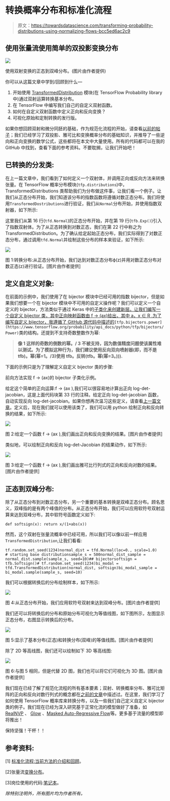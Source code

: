 # 转换概率分布和标准化流程

> 原文：<https://towardsdatascience.com/transforming-probability-distributions-using-normalizing-flows-bcc5ed6ac2c9>

## 使用张量流使用简单的双投影变换分布

![](img/3339b38b4db0015de701fc8c60477e66.png)

使用双射变换的正态到双峰分布。(图片由作者提供)

你可以从这篇文章中学到/回顾到什么—

1.  开始使用 [TransformedDistribution](https://www.tensorflow.org/probability/api_docs/python/tfp/distributions/TransformedDistribution) 模块(在 TensorFlow Probability library 中)通过双射运算转换基本分布。
2.  在 TensorFlow 中编写我们自己的自定义双射函数。
3.  如何在自定义双射函数中定义正向和反向变换？
4.  可视化原始和定制转换的发行版。

如果你想回顾双射和微分同胚的基础，作为规范化流程的开始，请查看[以前的帖子](https://medium.com/towards-data-science/getting-started-with-normalizing-flows-linear-algebra-probability-f2b863ff427d)；我们已经学习了双投影、雅可比和变换概率分布的基础知识，并推导了一些逆向和正向变换的数学公式，这些都将在本文中大量使用。所有的代码都可以在我的 GitHub 中找到，查看下面的参考资料。不要耽搁，让我们开始吧！

## 已转换的分发类:

在上一篇文章中，我们看到了如何定义一个双射体，并调用正向或反向方法来转换张量。在 TensorFlow 概率分布模块(`tfp.distributions`)中，TransformedDistributions 类帮助我们为分布做这件事，让我们看一个例子。让我们从正态分布开始，我们知道该分布的指数函数将遵循对数正态分布。我们将使用`TransformedDostributions`进行验证，我们从`Normal`分布开始，并使用指数双射器，如下所示:

这里我们从第 16 行(`tfd.Normal`)的正态分布开始，并在第 19 行(`tfb.Exp()`)引入了指数双射体。为了从正态转换到对数正态，我们在第 22 行中称之为 TransformedDistribution。为了确认给定起始正态分布，我们实际得到了对数正态分布，通过调用`tfd.Normal`并绘制这些分布的样本来验证，如下所示:

![](img/16e33afe82e53b8f4b207f1e210221c0.png)

图 1:转换分布:从正态分布开始，我们达到对数正态分布ϕ(z)并用对数正态分布对数正态(z)进行验证。[图片由作者提供]

## 定义自定义对象:

在前面的示例中，我们使用了在 bijector 模块中已经可用的指数 bijector，但是如果我们想要一个在 bijector 模块中不可用的自定义操作呢？我们可以定义一个自定义的 bijector，方法类似于通过 Keras 中的[子类化来创建新层。让我们编写一个自定义 bijector 类，其中正向映射函数由 f → (ax)给出，其中 a，x ∈ R .为了编写自定义 bijector，我遵循了 GitHub 源代码中描述的](https://keras.io/guides/making_new_layers_and_models_via_subclassing/)`[tfp.bijectors.power](https://www.tensorflow.org/probability/api_docs/python/tfp/bijectors/Power)`类的结构。还提到不支持奇数整数作为幂:

> **像 1 这样的奇数的倒数的幂。/ 3 不被支持，因为数值精度问题使该属性难以测试。为了模拟这种行为，我们建议使用反向双向喷射器(即，而不是 tfb)。幂(幂=1。/3)使用 tfb。反转(tfb。幂(幂=3。))).**

下面的示例只是为了理解定义自定义 bijector 类的步骤:

前向方法实现 f → (ax)的 bijector 子类化示例。

给定这个简单的正向运算:f → (ax ),我们可以很容易地计算出正向 log-det-jacobian，这是上面代码块第 33 行的注释。给定正向 log-det-jacobian 函数，自动实现反向 log-det-jacobian。如果你想再次温习这些定义，请查看[上一篇文章](/getting-started-with-normalizing-flows-linear-algebra-probability-f2b863ff427d)。定义后，现在我们就可以使用该类了，我们可以用 python 绘制正向和反向转换的结果，如下所示:

![](img/1d1804d9d134549038b86fec3e1c6211.png)

图 2:给定一个函数 f → (ax ),我们画出正向和反向变换的结果。[图片由作者提供]

类似地，可以绘制正向和反向 log-det-Jacobian 的结果动作，如下所示:

![](img/3e5998cd49cc07dbc2a70ba5e4b29672.png)

图 3:给定一个函数 f → (ax ),我们画出雅可比行列式的正向和反向对数的结果。[图片由作者提供]

## 正态到双峰分布:

除了从正态分布到对数正态分布，另一个重要的基本转换是双峰正态分布。顾名思义，双峰指的是有两个峰值的分布。从正态分布开始，我们可以应用软符号双射运算来达到双峰分布，其中软符号函数定义如下:

```
def softsign(x): return x/(1+abs(x))
```

然而，这个双射在张量流概率中已经可用，所以我们可以像以前一样应用`TransformedDistribution`,让我们看看:

```
tf.random.set_seed(1234)normal_dist = tfd.Normal(loc=0., scale=1.0) 
# starting base distributionsample_s = 500normal_dist_sample = normal_dist.sample(sample_s, seed=10)## bijectorsoftsign = tfb.Softsign()# tf.random.set_seed(1234)bi_modal = tfd.TransformedDistribution(normal_dist, softsign)bi_modal_sample = bi_modal.sample(sample_s, seed=10)
```

我们可以根据转换后的分布绘制样本，如下所示:

![](img/77c2e9a43ab0095231ca43fee080e62b.png)

图 4:从正态分布开始，我们应用软符号双射来达到双峰分布。[图片由作者提供]

我们还可以将转换后的分布和原始分布可视化为等值线图，如下图所示，左图显示正态分布，右图显示转换后的分布。

![](img/658505cd07f4305bb80c01b814fbdc35.png)

图 5:显示了基本分布(正态)和转换分布(双峰)的等值线图。[图片由作者提供]

除了 2D 等高线图，我们还可以绘制如下 3D 等高线图:

![](img/027b08966d6730216e572202b01f83e8.png)

图 6:与图 5 相同，但是代替 2D 图，我们也可以将它们可视化为 3D 图。[图片由作者提供]

我们现在已经了解了规范化流程的所有基本要素；双射、转换概率分布、雅可比矩阵的正向和反向对数行列式的概念都在[之前的文章](/getting-started-with-normalizing-flows-linear-algebra-probability-f2b863ff427d)中描述过。在这里，我们学习了如何使用 TensorFlow 概率库来转换分布，以及一些我们自己定义自定义 bijector 类的例子。我们现在已经为深入研究基于正常化流的模型做好了准备，如 [RealNVP](https://arxiv.org/abs/1605.08803) 、 [Glow](https://arxiv.org/abs/1807.03039) 、[Masked Auto-Regressive Flow](https://arxiv.org/abs/1705.07057)等。更多基于流量的模型即将推出！

保持坚强！干杯！！

## 参考资料:

[1] [标准化流程:当前方法的介绍和回顾](https://arxiv.org/abs/1908.09257)。

[2]张量流[变换分布](https://www.tensorflow.org/probability/api_docs/python/tfp/distributions/TransformedDistribution)。

[3]岗位使用的代码:[笔记本](https://github.com/suvoooo/Learn-TensorFlow/blob/master/TF-Proba/Norm-Flows/NormFlow_TransformDistribution.ipynb)。

*除特别注明外，所有图片均为作者所有。*